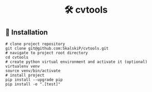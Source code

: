 <h1 align="center">🛠️ cvtools</h1>

## 🚀 Installation

```console
# clone project repository
git clone git@github.com:SkalskiP/cvtools.git
# navigate to project root directory
cd cvtools
# create python virtual environment and activate it (optional)
virtualenv venv
source venv/bin/activate
# install project
pip install --upgrade pip
pip install -e ".[test]"
```